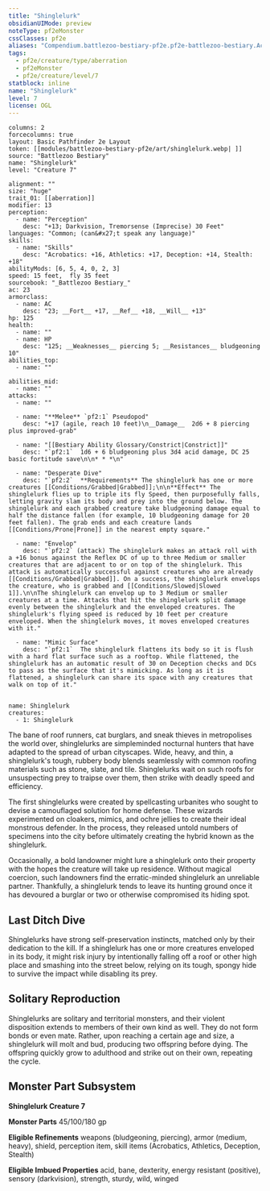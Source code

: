 ```yaml
---
title: "Shinglelurk"
obsidianUIMode: preview
noteType: pf2eMonster
cssClasses: pf2e
aliases: "Compendium.battlezoo-bestiary-pf2e.pf2e-battlezoo-bestiary.Actor.LY9O93RLifowNI3i" 
tags:
  - pf2e/creature/type/aberration
  - pf2eMonster
  - pf2e/creature/level/7
statblock: inline
name: "Shinglelurk"
level: 7
license: OGL
---
```


```statblock
columns: 2
forcecolumns: true
layout: Basic Pathfinder 2e Layout
token: [[modules/battlezoo-bestiary-pf2e/art/shinglelurk.webp| ]]
source: "Battlezoo Bestiary"
name: "Shinglelurk"
level: "Creature 7"

alignment: ""
size: "huge"
trait_01: [[aberration]]
modifier: 13
perception:
  - name: "Perception"
    desc: "+13; Darkvision, Tremorsense (Imprecise) 30 Feet"
languages: "Common; (can&#x27;t speak any language)"
skills:
  - name: "Skills"
    desc: "Acrobatics: +16, Athletics: +17, Deception: +14, Stealth: +18"
abilityMods: [6, 5, 4, 0, 2, 3]
speed: 15 feet,  fly 35 feet
sourcebook: "_Battlezoo Bestiary_"
ac: 23
armorclass:
  - name: AC
    desc: "23; __Fort__ +17, __Ref__ +18, __Will__ +13"
hp: 125
health:
  - name: ""
  - name: HP
    desc: "125; __Weaknesses__ piercing 5; __Resistances__ bludgeoning 10"
abilities_top:
  - name: ""

abilities_mid:
  - name: ""
attacks:
  - name: ""

  - name: "**Melee** `pf2:1` Pseudopod"
    desc: "+17 (agile, reach 10 feet)\n__Damage__  2d6 + 8 piercing plus improved-grab"

  - name: "[[Bestiary Ability Glossary/Constrict|Constrict]]"
    desc: "`pf2:1`  1d6 + 6 bludgeoning plus 3d4 acid damage, DC 25 basic fortitude save\n\n* * *\n"

  - name: "Desperate Dive"
    desc: "`pf2:2`  **Requirements** The shinglelurk has one or more creatures [[Conditions/Grabbed|Grabbed]];\n\n**Effect** The shinglelurk flies up to triple its fly Speed, then purposefully falls, letting gravity slam its body and prey into the ground below. The shinglelurk and each grabbed creature take bludgeoning damage equal to half the distance fallen (for example, 10 bludgeoning damage for 20 feet fallen). The grab ends and each creature lands [[Conditions/Prone|Prone]] in the nearest empty square."

  - name: "Envelop"
    desc: "`pf2:2` (attack) The shinglelurk makes an attack roll with a +16 bonus against the Reflex DC of up to three Medium or smaller creatures that are adjacent to or on top of the shinglelurk. This attack is automatically successful against creatures who are already [[Conditions/Grabbed|Grabbed]]. On a success, the shinglelurk envelops the creature, who is grabbed and [[Conditions/Slowed|Slowed 1]].\n\nThe shinglelurk can envelop up to 3 Medium or smaller creatures at a time. Attacks that hit the shinglelurk split damage evenly between the shinglelurk and the enveloped creatures. The shinglelurk's flying speed is reduced by 10 feet per creature enveloped. When the shinglelurk moves, it moves enveloped creatures with it."

  - name: "Mimic Surface"
    desc: "`pf2:1`  The shinglelurk flattens its body so it is flush with a hard flat surface such as a rooftop. While flattened, the shinglelurk has an automatic result of 30 on Deception checks and DCs to pass as the surface that it's mimicking. As long as it is flattened, a shinglelurk can share its space with any creatures that walk on top of it."
 
```

```encounter-table
name: Shinglelurk
creatures:
  - 1: Shinglelurk
```



The bane of roof runners, cat burglars, and sneak thieves in metropolises the world over, shinglelurks are simpleminded nocturnal hunters that have adapted to the spread of urban cityscapes. Wide, heavy, and thin, a shinglelurk's tough, rubbery body blends seamlessly with common roofing materials such as stone, slate, and tile. Shinglelurks wait on such roofs for unsuspecting prey to traipse over them, then strike with deadly speed and efficiency.

The first shinglelurks were created by spellcasting urbanites who sought to devise a camouflaged solution for home defense. These wizards experimented on cloakers, mimics, and ochre jellies to create their ideal monstrous defender. In the process, they released untold numbers of specimens into the city before ultimately creating the hybrid known as the shinglelurk.

Occasionally, a bold landowner might lure a shinglelurk onto their property with the hopes the creature will take up residence. Without magical coercion, such landowners find the erratic-minded shinglelurk an unreliable partner. Thankfully, a shinglelurk tends to leave its hunting ground once it has devoured a burglar or two or otherwise compromised its hiding spot.

## Last Ditch Dive

Shinglelurks have strong self-preservation instincts, matched only by their dedication to the kill. If a shinglelurk has one or more creatures enveloped in its body, it might risk injury by intentionally falling off a roof or other high place and smashing into the street below, relying on its tough, spongy hide to survive the impact while disabling its prey.

## Solitary Reproduction

Shinglelurks are solitary and territorial monsters, and their violent disposition extends to members of their own kind as well. They do not form bonds or even mate. Rather, upon reaching a certain age and size, a shinglelurk will molt and bud, producing two offspring before dying. The offspring quickly grow to adulthood and strike out on their own, repeating the cycle.

## Monster Part Subsystem

**Shinglelurk Creature 7**

**Monster Parts** 45/100/180 gp

**Eligible Refinements** weapons (bludgeoning, piercing), armor (medium, heavy), shield, perception item, skill items (Acrobatics, Athletics, Deception, Stealth)

**Eligible Imbued Properties** acid, bane, dexterity, energy resistant (positive), sensory (darkvision), strength, sturdy, wild, winged
